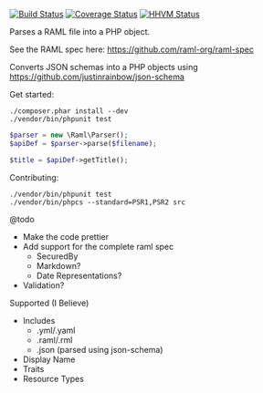[![Build Status](https://travis-ci.org/alecsammon/php-raml-parser.svg?branch=master)](https://travis-ci.org/alecsammon/php-raml-parser)
[![Coverage Status](https://img.shields.io/coveralls/alecsammon/php-raml-parser.svg)](https://coveralls.io/r/alecsammon/php-raml-parser?branch=master)
[![HHVM Status](http://hhvm.h4cc.de/badge/alecsammon/php-raml-parser.png)](http://hhvm.h4cc.de/package/alecsammon/php-raml-parser)

Parses a RAML file into a PHP object.

See the RAML spec here: https://github.com/raml-org/raml-spec

Converts JSON schemas into a PHP objects using https://github.com/justinrainbow/json-schema

Get started:
```
./composer.phar install --dev
./vendor/bin/phpunit test
```

```php
$parser = new \Raml\Parser();
$apiDef = $parser->parse($filename);

$title = $apiDef->getTitle();
```

Contributing:
```
./vendor/bin/phpunit test
./vendor/bin/phpcs --standard=PSR1,PSR2 src
```

@todo
- Make the code prettier
- Add support for the complete raml spec
    - SecuredBy
    - Markdown?
    - Date Representations?
- Validation?

Supported (I Believe)
- Includes
    - .yml/.yaml
    - .raml/.rml
    - .json (parsed using json-schema)
- Display Name
- Traits
- Resource Types

